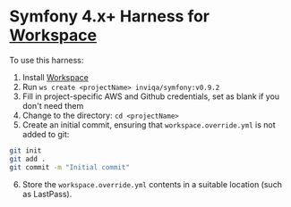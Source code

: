 # Symfony 4.x+ Harness for [Workspace]

To use this harness:

1. Install [Workspace]
2. Run `ws create <projectName> inviqa/symfony:v0.9.2`
3. Fill in project-specific AWS and Github credentials, set as blank if you don't need them
4. Change to the <projectName> directory: `cd <projectName>`
5. Create an initial commit, ensuring that `workspace.override.yml` is not added to git:
```bash
git init
git add .
git commit -m "Initial commit"
```
6. Store the `workspace.override.yml` contents in a suitable location (such as LastPass).

[Workspace]: https://github.com/my127/workspace
